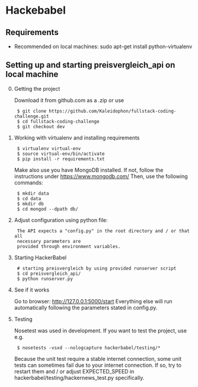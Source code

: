 # Hackebabel

## Requirements
* Recommended on local machines: sudo apt-get install python-virtualenv

## Setting up and starting preisvergleich_api on local machine
0. Getting the project

	Download it from github.com as a .zip or use
	
		$ git clone https://github.com/Kaleidophon/fullstack-coding-challenge.git 
		$ cd fullstack-coding-challenge
		$ git checkout dev

1. Working with virtualenv and installing requirements

        $ virtualenv virtual-env
        $ source virtual-env/bin/activate
        $ pip install -r requirements.txt

	Make also use you have MongoDB installed. If not, follow the instructions
	under https://www.mongodb.com/
	Then, use the following commands:

		$ mkdir data
		$ cd data
		$ mkdir db
		$ cd mongod --dpath db/

2. Adjust configuration using python file:

		The API expects a "config.py" in the root directory and / or that all
		necessary parameters are
		provided through environment variables.

3. Starting HackerBabel

        # starting preisvergleich by using provided runserver script
        $ cd preisvergleich_api/
        $ python runserver.py

4. See if it works

	Go to browser: http://127.0.0.1:5000/start
	Everything else will run automatically following the parameters stated in
	config.py.

5. Testing

	Nosetest was used in development. If you want to test the project, use e.g.
	
		$ nosetests -vsxd --nologcapture hackerbabel/testing/*
		
	Because the unit test require a stable internet connection, some unit tests
	can sometimes fail due to your internet connection. If so, try to restart them
	and / or adjust EXPECTED_SPEED in hackerbabel/testing/hackernews_test.py
	specifically.

